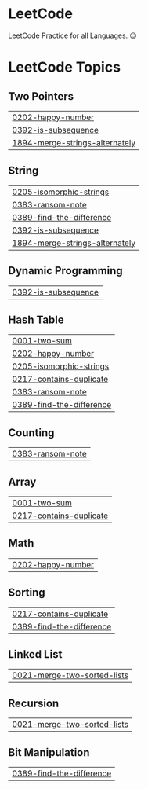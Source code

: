 # LeetCode
LeetCode Practice for all Languages. 😉

<!---LeetCode Topics Start-->
# LeetCode Topics
## Two Pointers
|  |
| ------- |
| [0202-happy-number](https://github.com/afnanahmadtariq/LeetCode/tree/master/0202-happy-number) |
| [0392-is-subsequence](https://github.com/afnanahmadtariq/LeetCode/tree/master/0392-is-subsequence) |
| [1894-merge-strings-alternately](https://github.com/afnanahmadtariq/LeetCode/tree/master/1894-merge-strings-alternately) |
## String
|  |
| ------- |
| [0205-isomorphic-strings](https://github.com/afnanahmadtariq/LeetCode/tree/master/0205-isomorphic-strings) |
| [0383-ransom-note](https://github.com/afnanahmadtariq/LeetCode/tree/master/0383-ransom-note) |
| [0389-find-the-difference](https://github.com/afnanahmadtariq/LeetCode/tree/master/0389-find-the-difference) |
| [0392-is-subsequence](https://github.com/afnanahmadtariq/LeetCode/tree/master/0392-is-subsequence) |
| [1894-merge-strings-alternately](https://github.com/afnanahmadtariq/LeetCode/tree/master/1894-merge-strings-alternately) |
## Dynamic Programming
|  |
| ------- |
| [0392-is-subsequence](https://github.com/afnanahmadtariq/LeetCode/tree/master/0392-is-subsequence) |
## Hash Table
|  |
| ------- |
| [0001-two-sum](https://github.com/afnanahmadtariq/LeetCode/tree/master/0001-two-sum) |
| [0202-happy-number](https://github.com/afnanahmadtariq/LeetCode/tree/master/0202-happy-number) |
| [0205-isomorphic-strings](https://github.com/afnanahmadtariq/LeetCode/tree/master/0205-isomorphic-strings) |
| [0217-contains-duplicate](https://github.com/afnanahmadtariq/LeetCode/tree/master/0217-contains-duplicate) |
| [0383-ransom-note](https://github.com/afnanahmadtariq/LeetCode/tree/master/0383-ransom-note) |
| [0389-find-the-difference](https://github.com/afnanahmadtariq/LeetCode/tree/master/0389-find-the-difference) |
## Counting
|  |
| ------- |
| [0383-ransom-note](https://github.com/afnanahmadtariq/LeetCode/tree/master/0383-ransom-note) |
## Array
|  |
| ------- |
| [0001-two-sum](https://github.com/afnanahmadtariq/LeetCode/tree/master/0001-two-sum) |
| [0217-contains-duplicate](https://github.com/afnanahmadtariq/LeetCode/tree/master/0217-contains-duplicate) |
## Math
|  |
| ------- |
| [0202-happy-number](https://github.com/afnanahmadtariq/LeetCode/tree/master/0202-happy-number) |
## Sorting
|  |
| ------- |
| [0217-contains-duplicate](https://github.com/afnanahmadtariq/LeetCode/tree/master/0217-contains-duplicate) |
| [0389-find-the-difference](https://github.com/afnanahmadtariq/LeetCode/tree/master/0389-find-the-difference) |
## Linked List
|  |
| ------- |
| [0021-merge-two-sorted-lists](https://github.com/afnanahmadtariq/LeetCode/tree/master/0021-merge-two-sorted-lists) |
## Recursion
|  |
| ------- |
| [0021-merge-two-sorted-lists](https://github.com/afnanahmadtariq/LeetCode/tree/master/0021-merge-two-sorted-lists) |
## Bit Manipulation
|  |
| ------- |
| [0389-find-the-difference](https://github.com/afnanahmadtariq/LeetCode/tree/master/0389-find-the-difference) |
<!---LeetCode Topics End-->
